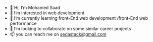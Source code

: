 - 👋 Hi, I’m Mohamed Saad
- 👀 I’m interested in web development 
- 🌱 I’m currently learning front-End web development /front-End web performance 
- 💞️ I’m looking to collaborate on some similar career projects
- 📫 you can reach me on sedastack@gmail.com

<!---
sedastack/sedastack is a ✨ special ✨ repository because its `README.md` (this file) appears on your GitHub profile.
You can click the Preview link to take a look at your changes.
--->
